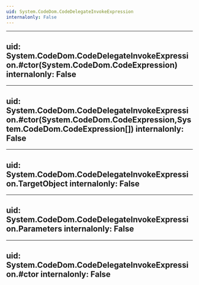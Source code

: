 ```yaml
---
uid: System.CodeDom.CodeDelegateInvokeExpression
internalonly: False
---
```


---
uid: System.CodeDom.CodeDelegateInvokeExpression.#ctor(System.CodeDom.CodeExpression)
internalonly: False
---

---
uid: System.CodeDom.CodeDelegateInvokeExpression.#ctor(System.CodeDom.CodeExpression,System.CodeDom.CodeExpression[])
internalonly: False
---

---
uid: System.CodeDom.CodeDelegateInvokeExpression.TargetObject
internalonly: False
---

---
uid: System.CodeDom.CodeDelegateInvokeExpression.Parameters
internalonly: False
---

---
uid: System.CodeDom.CodeDelegateInvokeExpression.#ctor
internalonly: False
---
